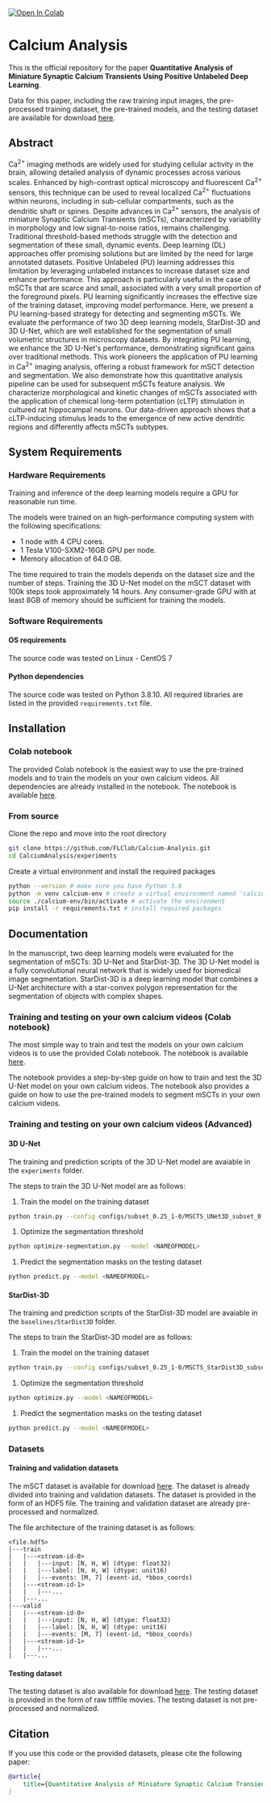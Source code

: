 <a target="_blank" href="https://colab.research.google.com/github/FLClab/Calcium-Analysis/blob/main/CalciumUNet3D_ZeroCostDL4Mic.ipynb">
  <img src="https://colab.research.google.com/assets/colab-badge.svg" alt="Open In Colab"/>
</a>

# Calcium Analysis

This is the official repository for the paper **Quantitative Analysis of Miniature Synaptic Calcium Transients Using Positive Unlabeled Deep Learning**.

Data for this paper, including the raw training input images, the pre-processed training dataset, the pre-trained models, and the testing dataset are available for download [here](https://s3.valeria.science/flclab-calcium/index.html).

## Abstract

Ca<sup>2+</sup> imaging methods are widely used for studying cellular activity in the brain, allowing detailed analysis of dynamic processes across various scales. Enhanced by high-contrast optical microscopy and fluorescent Ca<sup>2+</sup> sensors, this technique can be used to reveal localized Ca<sup>2+</sup> fluctuations within neurons, including in sub-cellular compartments, such as the dendritic shaft or spines. Despite advances in Ca<sup>2+</sup> sensors, the analysis of miniature Synaptic Calcium Transients (mSCTs), characterized by variability in morphology and low signal-to-noise ratios, remains challenging. Traditional threshold-based methods struggle with the detection and segmentation of these small, dynamic events. Deep learning (DL) approaches offer promising solutions but are limited by the need for large annotated datasets. Positive Unlabeled (PU) learning addresses this limitation by leveraging unlabeled instances to increase dataset size and enhance performance. This approach is particularly useful in the case of mSCTs that are scarce and small, associated with a very small proportion of the foreground pixels. PU learning significantly increases the effective size of the training dataset, improving model performance. Here, we present a PU learning-based strategy for detecting and segmenting mSCTs. We evaluate the performance of two 3D deep learning models, StarDist-3D and 3D U-Net, which are well established for the segmentation of small volumetric structures in microscopy datasets. By integrating PU learning, we enhance the 3D U-Net's performance, demonstrating significant gains over traditional methods. This work pioneers the application of PU learning in Ca<sup>2+</sup> imaging analysis, offering a robust framework for mSCT detection and segmentation. We also demonstrate how this quantitative analysis pipeline can be used for subsequent mSCTs feature analysis. We characterize morphological and kinetic changes of mSCTs associated with the application of chemical long-term potentiation (cLTP) stimulation in cultured rat hippocampal neurons. Our data-driven approach shows that a cLTP-inducing stimulus leads to the emergence of new active dendritic regions and differently affects mSCTs subtypes. 

## System Requirements

### Hardware Requirements

Training and inference of the deep learning models require a GPU for reasonable run time.

The models were trained on an high-performance computing system with the following specifications:
- 1 node with 4 CPU cores.
- 1 Tesla V100-SXM2-16GB GPU per node.
- Memory allocation of 64.0 GB.

The time required to train the models depends on the dataset size and the number of steps. Training the 3D U-Net model on the mSCT dataset with 100k steps took approximately 14 hours. Any consumer-grade GPU with at least 8GB of memory should be sufficient for training the models.

### Software Requirements

#### OS requirements 
The source code was tested on Linux - CentOS 7

#### Python dependencies 
The source code was tested on Python 3.8.10. All required libraries are listed in the provided `requirements.txt` file.

## Installation

### Colab notebook

The provided Colab notebook is the easiest way to use the pre-trained models and to train the models on your own calcium videos. All dependencies are already installed in the notebook. The notebook is available [here](https://colab.research.google.com/github/FLClab/Calcium-Analysis/blob/main/CalciumUNet3D_ZeroCostDL4Mic.ipynb).

### From source

Clone the repo and move into the root directory

```bash
git clone https://github.com/FLClab/Calcium-Analysis.git
cd CalciumAnalysis/experiments
```

Create a virtual environment and install the required packages 
```bash
python --version # make sure you have Python 3.8
python -m venv calcium-env # create a virtual environment named 'calcium-env`
source ./calcium-env/bin/activate # activate the environment
pip install -r requirements.txt # install required packages
```

## Documentation

In the manuscript, two deep learning models were evaluated for the segmentation of mSCTs: 3D U-Net and StarDist-3D. The 3D U-Net model is a fully convolutional neural network that is widely used for biomedical image segmentation. StarDist-3D is a deep learning model that combines a U-Net architecture with a star-convex polygon representation for the segmentation of objects with complex shapes. 

### Training and testing on your own calcium videos (Colab notebook)

The most simple way to train and test the models on your own calcium videos is to use the provided Colab notebook. The notebook is available [here](https://colab.research.google.com/github/FLClab/Calcium-Analysis/blob/main/CalciumUNet3D_ZeroCostDL4Mic.ipynb).

The notebook provides a step-by-step guide on how to train and test the 3D U-Net model on your own calcium videos. The notebook also provides a guide on how to use the pre-trained models to segment mSCTs in your own calcium videos.

### Training and testing on your own calcium videos (Advanced)

#### 3D U-Net

The training and prediction scripts of the 3D U-Net model are avaiable in the `experiments` folder. 

The steps to train the 3D U-Net model are as follows:
1. Train the model on the training dataset
```bash
python train.py --config configs/subset_0.25_1-0/MSCTS_UNet3D_subset_0.yml
```

1. Optimize the segmentation threshold
```bash
python optimize-segmentation.py --model <NAMEOFMODEL>
```

1. Predict the segmentation masks on the testing dataset
```bash
python predict.py --model <NAMEOFMODEL>
```

#### StarDist-3D

The training and prediction scripts of the StarDist-3D model are avaiable in the `baselines/StarDist3D` folder.

The steps to train the StarDist-3D model are as follows:
1. Train the model on the training dataset
```bash
python train.py --config configs/subset_0.25_1-0/MSCTS_StarDist3D_subset_0.yml
```

1. Optimize the segmentation threshold
```bash
python optimize.py --model <NAMEOFMODEL>
```

1. Predict the segmentation masks on the testing dataset
```bash
python predict.py --model <NAMEOFMODEL>
```

### Datasets

#### Training and validation datasets

The mSCT dataset is available for download [here](https://s3.valeria.science/flclab-calcium/index.html). The dataset is already divided into training and validation datasets. The dataset is provided in the form of an HDF5 file. The training and validation dataset are already pre-processed and normalized. 

The file architecture of the training dataset is as follows:
```
<file.hdf5>
|---train
|   |---<stream-id-0>
|   |   |---input: [N, H, W] (dtype: float32)
|   |   |---label: [N, H, W] (dtype: unit16)
|   |   |---events: [M, 7] (event-id, *bbox_coords)
|   |---<stream-id-1>
|   |   |---...
|   |---...
|---valid
|   |---<stream-id-0>
|   |   |---input: [N, H, W] (dtype: float32)
|   |   |---label: [N, H, W] (dtype: unit16)
|   |   |---events: [M, 7] (event-id, *bbox_coords)
|   |---<stream-id-1>
|   |   |---...
|   |---...    
```

#### Testing dataset

The testing dataset is also available for download [here](https://s3.valeria.science/flclab-calcium/index.html). The testing dataset is provided in the form of raw tifffile movies. The testing dataset is not pre-processed and normalized.

## Citation

If you use this code or the provided datasets, please cite the following paper:

```bibtex
@article{
    title={Quantitative Analysis of Miniature Synaptic Calcium Transients Using Positive Unlabeled Deep Learning}
}
```
